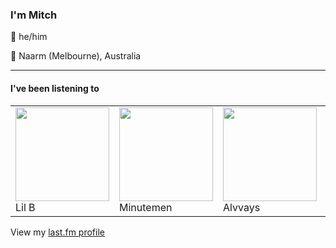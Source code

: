 <article><h3>I&#x27;m Mitch</h3><section><p>👨 he/him</p><p>📍 Naarm (Melbourne), Australia</p></section><hr/><section><h4>I&#x27;ve been listening to</h4><table><tbody><td><img src="https://lastfm.freetls.fastly.net/i/u/174s/3a96df2bdec347498e936f46c8a8c712.png" height="150px" alt="" role="presentation"/><br/>Lil B</td><td><img src="https://lastfm.freetls.fastly.net/i/u/174s/8879f81513ea2f1bc32e2f493f1eaa7f.png" height="150px" alt="" role="presentation"/><br/>Minutemen</td><td><img src="https://lastfm.freetls.fastly.net/i/u/174s/63ea8d50b43146e7c64414891c20d378.png" height="150px" alt="" role="presentation"/><br/>Alvvays</td><td><img src="https://lastfm.freetls.fastly.net/i/u/174s/5d94b4b8f5184fc4a13072807d689a14.png" height="150px" alt="" role="presentation"/><br/>Curtis Mayfield</td><td><img src="https://lastfm.freetls.fastly.net/i/u/174s/dcce04ead24c41f3857b37d498fca417.png" height="150px" alt="" role="presentation"/><br/>Cut Copy</td></tbody></table><span>View my <a href="https://www.last.fm/user/my-slab">last.fm profile</a></span></section></article>